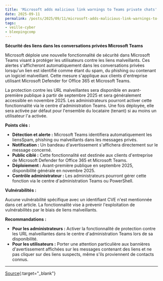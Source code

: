 ```yaml
---
title: 'Microsoft adds malicious link warnings to Teams private chats'
date: 2025-09-11
permalink: /posts/2025/09/11/microsoft-adds-malicious-link-warnings-to-teams-private-chats/
tags:
- veille-cyber
- bleepingcomp
---
```

**Sécurité des liens dans les conversations privées Microsoft Teams**

Microsoft déploie une nouvelle fonctionnalité de sécurité dans Microsoft Teams visant à protéger les utilisateurs contre les liens malveillants. Ces alertes s'afficheront automatiquement dans les conversations privées lorsqu'un lien est identifié comme étant du spam, du phishing ou contenant un logiciel malveillant. Cette mesure s'applique aux clients d'entreprise utilisant Microsoft Defender for Office 365 et Microsoft Teams.

La protection contre les URL malveillantes sera disponible en avant-première publique à partir de septembre 2025 et sera généralement accessible en novembre 2025. Les administrateurs pourront activer cette fonctionnalité via le centre d'administration Teams. Une fois déployée, elle sera activée par défaut pour l'ensemble du locataire (tenant) si au moins un utilisateur l'a activée.

**Points clés :**

*   **Détection et alerte :** Microsoft Teams identifiera automatiquement les liensSpam, phishing ou malveillants dans les messages privés.
*   **Notification :** Un bandeau d'avertissement s'affichera directement sur le message concerné.
*   **Public ciblé :** Cette fonctionnalité est destinée aux clients d'entreprise de Microsoft Defender for Office 365 et Microsoft Teams.
*   **Déploiement :** Avant-première publique en septembre 2025, disponibilité générale en novembre 2025.
*   **Contrôle administrateur :** Les administrateurs pourront gérer cette fonction via le centre d'administration Teams ou PowerShell.

**Vulnérabilités :**

Aucune vulnérabilité spécifique avec un identifiant CVE n'est mentionnée dans cet article. La fonctionnalité vise à prévenir l'exploitation de vulnérabilités par le biais de liens malveillants.

**Recommandations :**

*   **Pour les administrateurs :** Activer la fonctionnalité de protection contre les URL malveillantes dans le centre d'administration Teams lors de sa disponibilité.
*   **Pour les utilisateurs :** Porter une attention particulière aux bannières d'avertissement affichées sur les messages contenant des liens et ne pas cliquer sur des liens suspects, même s'ils proviennent de contacts connus.

---
[Source](https://www.bleepingcomputer.com/news/security/microsoft-adds-malicious-link-warnings-to-teams-private-chats/){:target="_blank"}
